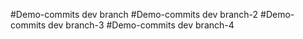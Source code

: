 #Demo-commits dev branch
#Demo-commits dev branch-2
#Demo-commits dev branch-3
#Demo-commits dev branch-4
